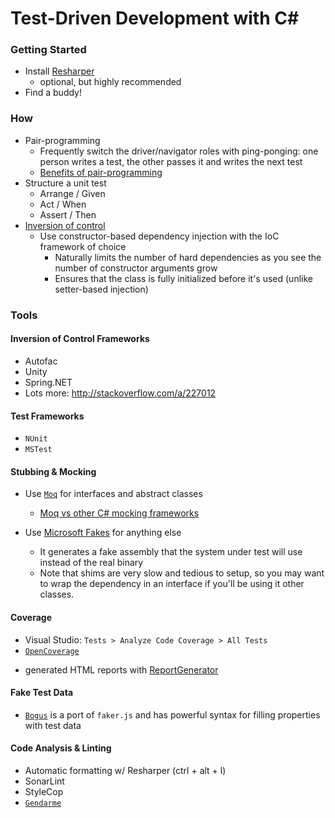 # Test-Driven Development with C&#35;


### Getting Started
- Install [Resharper](https://www.jetbrains.com/resharper/download/)
  * optional, but highly recommended
- Find a buddy!

### How
- Pair-programming
  - Frequently switch the driver/navigator roles with ping-ponging: one person writes a test, the other passes it and writes the next test
  - [Benefits of pair-programming](https://pdfs.semanticscholar.org/1d4c/7da6969ad0df86aa1d81274305fddc1e20e0.pdf)
- Structure a unit test
   * Arrange / Given
   * Act / When
   * Assert / Then
- [Inversion of control](https://martinfowler.com/articles/injection.html)
   * Use constructor-based dependency injection with the IoC framework of choice
     - Naturally limits the number of hard dependencies as you see the number of constructor arguments grow
     - Ensures that the class is fully initialized before it's used (unlike setter-based injection)

### Tools

#### Inversion of Control Frameworks

- Autofac
- Unity
- Spring.NET
- Lots more: http://stackoverflow.com/a/227012

#### Test Frameworks
 - `NUnit`
 - `MSTest`
 
#### Stubbing & Mocking
- Use [`Moq`](https://github.com/moq/moq4) for interfaces and abstract classes
    * [Moq vs other C# mocking frameworks](http://blogs.clariusconsulting.net/kzu/why-do-we-need-yet-another-net-mocking-framework/)

- Use [Microsoft Fakes](https://msdn.microsoft.com/en-us/library/hh549175.aspx) for anything else
    * It generates a fake assembly that the system under test will use instead of the real binary
    * Note that shims are very slow and tedious to setup, so you may want to wrap the dependency in an interface if you'll be using it other classes.
 
#### Coverage
 - Visual Studio: `Tests > Analyze Code Coverage > All Tests`
 - [`OpenCoverage`](https://github.com/OpenCover/opencover)
  * generated HTML reports with [ReportGenerator](https://github.com/danielpalme/ReportGenerator)
 
#### Fake Test Data
 
 - [`Bogus`](https://github.com/bchavez/Bogus) is a port of `faker.js` and has powerful syntax for filling properties with test data
 
#### Code Analysis & Linting
 - Automatic formatting w/ Resharper (ctrl + alt + l)
 - SonarLint
 - StyleCop
 - [`Gendarme`](http://www.mono-project.com/docs/tools+libraries/tools/gendarme/)
